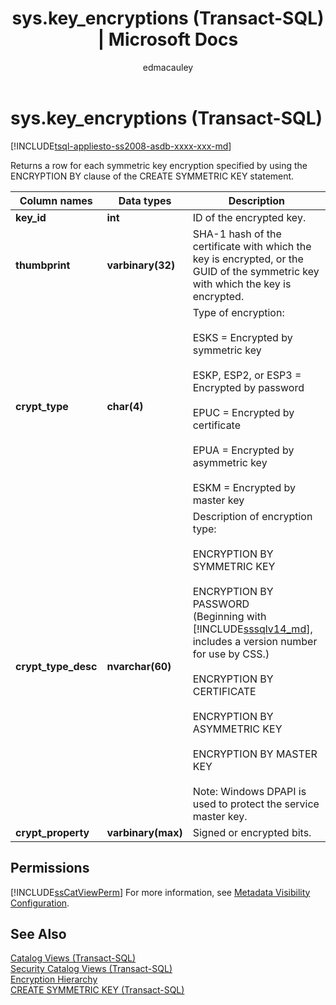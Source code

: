 ﻿---
title: "sys.key_encryptions (Transact-SQL) | Microsoft Docs"
ms.custom: ""
ms.date: "07/18/2017"
ms.prod: sql
ms.prod_service: "database-engine, sql-database"
ms.component: "system-catalog-views"
ms.reviewer: ""
ms.suite: "sql"
ms.technology: system-objects
ms.tgt_pltfrm: ""
ms.topic: "language-reference"
f1_keywords: 
  - "sys.key_encryptions"
  - "key_encryptions_TSQL"
  - "sys.key_encryptions_TSQL"
  - "key_encryptions"
dev_langs: 
  - "TSQL"
helpviewer_keywords: 
  - "sys.key_encryptions catalog view"
ms.assetid: c39cecf8-af63-40b9-98e5-f84a5bf3ae54
caps.latest.revision: 22
author: edmacauley
ms.author: edmaca
manager: craigg
monikerRange: "= azuresqldb-current || >= sql-server-2016 || = sqlallproducts-allversions"
---
# sys.key_encryptions (Transact-SQL)
[!INCLUDE[tsql-appliesto-ss2008-asdb-xxxx-xxx-md](../../includes/tsql-appliesto-ss2008-asdb-xxxx-xxx-md.md)]

  Returns a row for each symmetric key encryption specified by using the ENCRYPTION BY clause of the CREATE SYMMETRIC KEY statement.  

  
|Column names|Data types|Description|  
|------------------|----------------|-----------------|  
|**key_id**|**int**|ID of the encrypted key.|  
|**thumbprint**|**varbinary(32)**|SHA-1 hash of the certificate with which the key is encrypted, or the GUID of the symmetric key with which the key is encrypted.|  
|**crypt_type**|**char(4)**|Type of encryption:<br /><br /> ESKS = Encrypted by symmetric key<br /><br /> ESKP, ESP2, or ESP3 = Encrypted by password<br /><br /> EPUC = Encrypted by certificate<br /><br /> EPUA = Encrypted by asymmetric key<br /><br /> ESKM = Encrypted by master key|  
|**crypt_type_desc**|**nvarchar(60)**|Description of encryption type:<br /><br /> ENCRYPTION BY SYMMETRIC KEY<br /><br /> ENCRYPTION BY PASSWORD <br />(Beginning with [!INCLUDE[sssqlv14_md](../../includes/sssqlv14-md.md)], includes a version number for use by CSS.)<br /><br /> ENCRYPTION BY CERTIFICATE<br /><br /> ENCRYPTION BY ASYMMETRIC KEY<br /><br /> ENCRYPTION BY MASTER KEY<br /><br /> Note: Windows DPAPI is used to protect the service master key.|  
|**crypt_property**|**varbinary(max)**|Signed or encrypted bits.|  
  
## Permissions  
 [!INCLUDE[ssCatViewPerm](../../includes/sscatviewperm-md.md)] For more information, see [Metadata Visibility Configuration](../../relational-databases/security/metadata-visibility-configuration.md).  
  
## See Also  
 [Catalog Views &#40;Transact-SQL&#41;](../../relational-databases/system-catalog-views/catalog-views-transact-sql.md)   
 [Security Catalog Views &#40;Transact-SQL&#41;](../../relational-databases/system-catalog-views/security-catalog-views-transact-sql.md)   
 [Encryption Hierarchy](../../relational-databases/security/encryption/encryption-hierarchy.md)   
 [CREATE SYMMETRIC KEY &#40;Transact-SQL&#41;](../../t-sql/statements/create-symmetric-key-transact-sql.md)  
  
  
